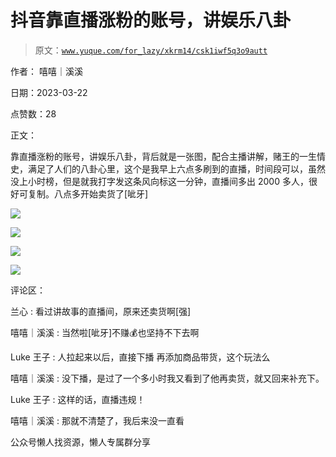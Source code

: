 # 抖音靠直播涨粉的账号，讲娱乐八卦

> 原文：[`www.yuque.com/for_lazy/xkrm14/csk1iwf5q3o9autt`](https://www.yuque.com/for_lazy/xkrm14/csk1iwf5q3o9autt)



作者： 嘻嘻｜溪溪



日期：2023-03-22



点赞数：28



正文：



靠直播涨粉的账号，讲娱乐八卦，背后就是一张图，配合主播讲解，赌王的一生情史，满足了人们的八卦心里，这个是我早上六点多刷到的直播，时间段可以，虽然没上小时榜，但是就我打字发这条风向标这一分钟，直播间多出 2000 多人，很好可复制。八点多开始卖货了[呲牙]



![](img/79d55520d0977b8b164797ea3cb9e294.png)  

![](img/bd2f461f83a83dd527cb4072394c19bf.png)



![](img/288a5dffaf26d152ff5d047d15ead888.png)



![](img/64b517d4117038b34847e32856eb16d1.png)



评论区：



兰心 : 看过讲故事的直播间，原来还卖货啊[强]



嘻嘻｜溪溪 : 当然啦[呲牙]不赚💰也坚持不下去啊



Luke 王子 : 人拉起来以后，直接下播 再添加商品带货，这个玩法么



嘻嘻｜溪溪 : 没下播，是过了一个多小时我又看到了他再卖货，就又回来补充下。



Luke 王子 : 这样的话，直播违规！



嘻嘻｜溪溪 : 那就不清楚了，我后来没一直看



公众号懒人找资源，懒人专属群分享

